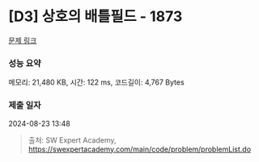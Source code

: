 # [D3] 상호의 배틀필드 - 1873 

[문제 링크](https://swexpertacademy.com/main/code/problem/problemDetail.do?contestProbId=AV5LyE7KD2ADFAXc) 

### 성능 요약

메모리: 21,480 KB, 시간: 122 ms, 코드길이: 4,767 Bytes

### 제출 일자

2024-08-23 13:48



> 출처: SW Expert Academy, https://swexpertacademy.com/main/code/problem/problemList.do